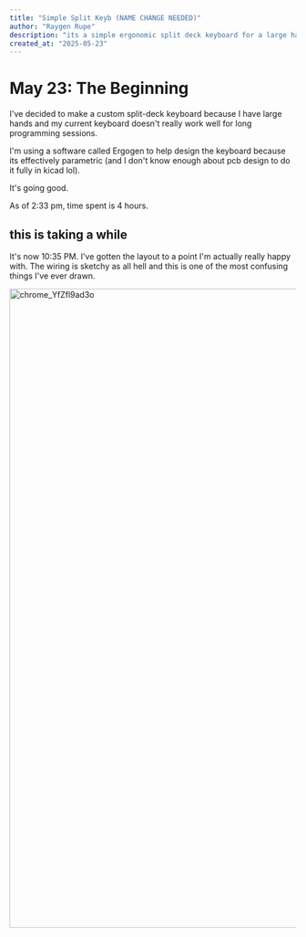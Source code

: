 ```yaml
---
title: "Simple Split Keyb (NAME CHANGE NEEDED)"
author: "Raygen Rupe"
description: "its a simple ergonomic split deck keyboard for a large handed individual"
created_at: "2025-05-23"
---
```


# May 23: The Beginning
I've decided to make a custom split-deck keyboard because I have large hands and my current keyboard doesn't really work well for long programming sessions.

I'm using a software called Ergogen to help design the keyboard because its effectively parametric (and I don't know enough about pcb design to do it fully in kicad lol).

It's going good.

As of 2:33 pm, time spent is 4 hours.

## this is taking a while
It's now 10:35 PM. I've gotten the layout to a point I'm actually really happy with. The wiring is sketchy as all hell and this is one of the most confusing things I've ever drawn.

<img width="1120" alt="chrome_YfZfl9ad3o" src="https://github.com/user-attachments/assets/ee551144-b502-44b0-afa7-726a0fd5551f" />
